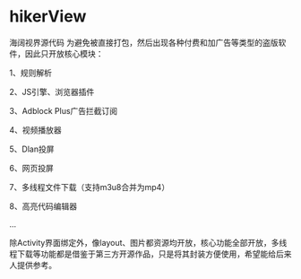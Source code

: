 # hikerView
海阔视界源代码
为避免被直接打包，然后出现各种付费和加广告等类型的盗版软件，因此只开放核心模块：

1、规则解析

2、JS引擎、浏览器插件

3、Adblock Plus广告拦截订阅

4、视频播放器

5、Dlan投屏

6、网页投屏

7、多线程文件下载（支持m3u8合并为mp4）

8、高亮代码编辑器

...

除Activity界面绑定外，像layout、图片都资源均开放，核心功能全部开放，多线程下载等功能都是借鉴于第三方开源作品，只是将其封装方便使用，希望能给后来人提供参考。
